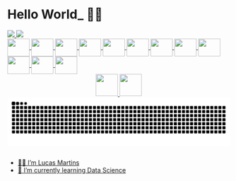 # Hello World_ 👨‍💻

<div>
  <a href="https://github.com/lucasvmartins">
  <img height="160em" src="https://github-readme-stats.vercel.app/api?username=lucasvmartins&show_icons=true&theme=cobalt&include_all_commits=true&count_private=true"/>
  <img height="160em" src="https://github-readme-stats.vercel.app/api/top-langs/?username=lucasvmartins&layout=compact&langs_count=16&theme=cobalt"/>
</div>

<div>
  <img align="center" height="40" width="50" src="https://raw.githubusercontent.com/danielcranney/readme-generator/main/public/icons/skills/c-colored.svg"/>
  <img align="center" height="40" width="50" src="https://cdn.jsdelivr.net/gh/devicons/devicon/icons/vscode/vscode-original-wordmark.svg"/>
  <img align="center" height="40" width="50" src="https://cdn.jsdelivr.net/gh/devicons/devicon/icons/python/python-original-wordmark.svg"/>        
  <img align="center" height="40" width="50" src="https://cdn.jsdelivr.net/gh/devicons/devicon/icons/pandas/pandas-original-wordmark.svg"/>
  <img align="center" height="40" width="50" src="https://cdn.jsdelivr.net/gh/devicons/devicon@latest/icons/matplotlib/matplotlib-original-wordmark.svg"/>
  <img align="center" height="40" width="50" src="https://cdn.jsdelivr.net/gh/devicons/devicon/icons/numpy/numpy-original-wordmark.svg"/>
  <img align="center" height="40" width="50" src="https://cdn.jsdelivr.net/gh/devicons/devicon/icons/anaconda/anaconda-original-wordmark.svg"/>
  <img align="center" height="40" width="50" src="https://cdn.jsdelivr.net/gh/devicons/devicon@latest/icons/mysql/mysql-original-wordmark.svg"/>
  <img align="center" height="40" width="50" src="https://cdn.jsdelivr.net/gh/devicons/devicon/icons/sqlite/sqlite-original-wordmark.svg"/>
  <img align="center" height="40" width="50" src="https://cdn.jsdelivr.net/gh/devicons/devicon@latest/icons/postgresql/postgresql-original-wordmark.svg"/>
  <img align="center" height="40" width="50" src="https://cdn.jsdelivr.net/gh/devicons/devicon@latest/icons/mongodb/mongodb-original-wordmark.svg"/>
  <img align="center" height="40" width="50" src="https://github.com/microsoft/PowerBI-Icons/blob/main/SVG/Power-BI.svg"/>
          
</div>

<div align="center">
  <img height="50" width="50" src="https://media.discordapp.net/attachments/838561046801285160/1120920115953803336/mona-loading-dark.gif">
  <img height="50" width="50" src="https://media.discordapp.net/attachments/838561046801285160/1120920116436160553/mona-whisper.gif">
</div>

<picture align="center">
  <source media="(prefers-color-scheme: dark)" srcset="https://raw.githubusercontent.com/lucasvmartins/lucasvmartins/output/github-contribution-grid-snake-dark.svg">
  <source media="(prefers-color-scheme: light)" srcset="https://raw.githubusercontent.com/lucasvmartins/lucasvmartins/output/github-contribution-grid-snake-dark.svg">
  <img align="center" alt="github contribution grid snake animation" src="https://raw.githubusercontent.com/lucasvmartins/lucasvmartins/output/github-contribution-grid-snake.svg">
</picture>

##

- 🙋‍♂️ I’m Lucas Martins
- 🎲 I’m currently learning Data Science

##
